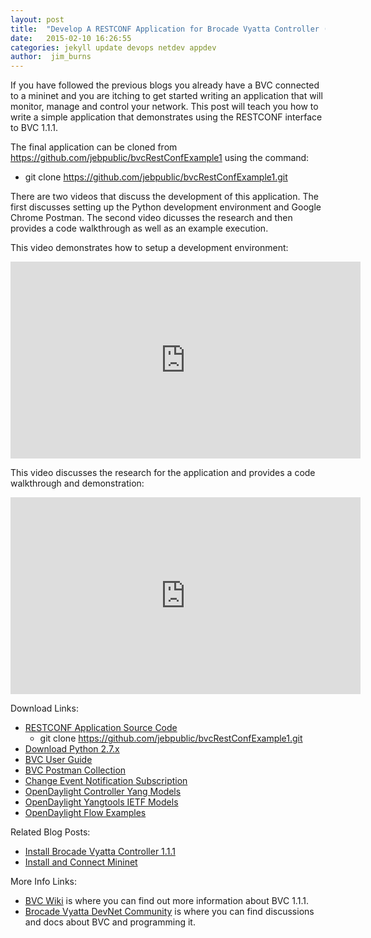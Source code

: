 ```yaml
---
layout: post
title:  "Develop A RESTCONF Application for Brocade Vyatta Controller (BVC) 1.1.1"
date:   2015-02-10 16:26:55
categories: jekyll update devops netdev appdev
author:  jim_burns
---
```


If you have followed the previous blogs you already have a BVC connected to a mininet and you are itching to get started 
writing an application that will monitor, manage and control your network.  This post will teach you how to write 
a simple application that demonstrates using the RESTCONF interface to BVC 1.1.1.

The final application can be cloned from https://github.com/jebpublic/bvcRestConfExample1 using the command:

 * git clone https://github.com/jebpublic/bvcRestConfExample1.git

There are two videos that discuss the development of this application.  The first discusses setting up the Python
development environment and Google Chrome Postman.  The second video dicusses the research and then provides a code
walkthrough as well as an example execution.


This video demonstrates how to setup a development environment:

<iframe width="560" height="315" src="https://www.youtube.com/embed/m-ZQF9obn60" frameborder="0" allowfullscreen></iframe>


This video discusses the research for the application and provides a code walkthrough and demonstration:

<iframe width="560" height="315" src="https://www.youtube.com/embed/hLLlhmuAR2Y" frameborder="0" allowfullscreen></iframe>


Download Links:

 * <a href="https://github.com/jebpublic/bvcRestConfExample1" target="_blank">RESTCONF Application Source Code</a>
     * git clone https://github.com/jebpublic/bvcRestConfExample1.git
 * <a href="https://www.python.org/downloads/" target="_blank">Download Python 2.7.x</a>
 * <a href="https://github.com/BRCDcomm/BVC/blob/master/docs/bvc-1.1.1-user-guide.pdf?raw=true" target="_blank">BVC User Guide</a>
 * <a href="https://www.getpostman.com/collections/313544e6800827de2d80" target="_blank">BVC Postman Collection</a>
 * <a href="https://wiki.opendaylight.org/view/OpenDaylight_Controller:MD-SAL:Restconf:Change_event_notification_subscription" target="_blank">Change Event Notification Subscription</a>
 * <a href="https://github.com/opendaylight/controller/tree/master/opendaylight/md-sal/model" target="_blank">OpenDaylight Controller Yang Models</a>
 * <a href="https://github.com/opendaylight/yangtools/tree/master/model/ietf" target="_blank">OpenDaylight Yangtools IETF Models</a>
 * <a href="https://wiki.opendaylight.org/view/Editing_OpenDaylight_OpenFlow_Plugin:End_to_End_Flows:Example_Flows" target="_blank">OpenDaylight Flow Examples</a>


Related Blog Posts:

 * [Install Brocade Vyatta Controller 1.1.1][InstallBVC]
 * [Install and Connect Mininet][InstallMininet]

More Info Links:

 * <a href="https://github.com/BRCDcomm/BVC/wiki" target="_blank">BVC Wiki</a> is where you can find out more information about BVC 1.1.1.
 * <a href="http://community.brocade.com/t5/DevNet/ct-p/APISupport" target="_blank">Brocade Vyatta DevNet Community</a> is where you can find discussions and docs about BVC and programming it.

[InstallBVC]: http://brcdcomm.github.io/BVC/jekyll/update/devops/netdev/appdev/2015/01/19/install-brocade-vyatta-controller.html
[InstallMininet]: http://brcdcomm.github.io/BVC/jekyll/update/devops/netdev/appdev/2015/01/28/install-connect-mininet-to-bvc.html

